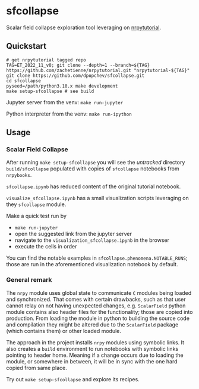 # sfcollapse

Scalar field collapse exploration tool leveraging on [nrpytutorial](https://github.com/zachetienne/nrpytutorial).

## Quickstart

```
# get nrpytutorial tagged repo
TAG=ET_2022_11_v0; git clone --depth=1 --branch=${TAG} https://github.com/zachetienne/nrpytutorial.git "nrpytutorial-${TAG}"
git clone https://github.com/dpopchev/sfcollapse.git
cd sfcollapse
pyseed=/path/python3.10.x make development
make setup-sfcollapse # see build
```

Jupyter server from the venv: `make run-jupyter`

Python interpreter from the venv: `make run-ipython`

## Usage

### Scalar Field Collapse

After running `make setup-sfcollapse` you will see the *untracked* directory `build/sfcollapse`
populated with copies of `sfcollapse` notebooks from `nrpybooks`.

`sfcollapse.ipynb` has reduced content of the original tutorial notebook.

`visualize_sfcollapse.ipynb` has a small visualization scripts leveraging on
they `sfcollapse` module.


Make a quick test run by

- `make run-jupyter`
- open the suggested link from the jupyter server
- navigate to the `visualization_sfcollapse.ipynb` in the browser
- execute the cells in order

You can find the notable examples in `sfcollapse.phenomena.NOTABLE_RUNS`; those
are run in the aforementioned visualization notebook by default.

### General remark

The `nrpy` module uses global state to communicate `C` modules being loaded and
synchronized. That comes with certain drawbacks, such as that user cannot relay
on not having unexpected changes, e.g. `ScalarField` python module contains also
header files for the functionality; those are copied into production. From
loading the module in python to building the source code and compilation they
might be altered due to the `ScalarField` package (which contains them) or other
loaded module.

The approach in the project installs `nrpy` modules using symbolic links. It
also creates a `build` environment to run notebooks with symbolic links pointing
to header home. Meaning if a change occurs due to loading the module, or
somewhere in between, it will be in sync with the one hard copied from same
place.

Try out `make setup-sfcollapse` and explore its recipes.
